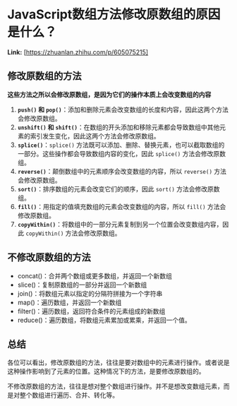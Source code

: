 # JavaScript数组方法修改原数组的原因是什么？



 **Link:** [https://zhuanlan.zhihu.com/p/605075215]

## 修改原数组的方法  

**这些方法之所以会修改原数组，是因为它们的操作本质上会改变数组的内容**

1. **`push()` 和 `pop()`**：添加和删除元素会改变数组的长度和内容，因此这两个方法会修改原数组。
2. **`unshift()` 和 `shift()`**：在数组的开头添加和移除元素都会导致数组中其他元素的索引发生变化，因此这两个方法会修改原数组。
3. **`splice()`**：`splice()` 方法既可以添加、删除、替换元素，也可以截取数组的一部分。这些操作都会导致数组内容的变化，因此 `splice()` 方法会修改原数组。
4. **`reverse()`**：颠倒数组中的元素顺序会改变数组的内容，所以 `reverse()` 方法会修改原数组。
5. **`sort()`**：排序数组的元素会改变它们的顺序，因此 `sort()` 方法会修改原数组。
6. **`fill()`**：用指定的值填充数组的元素会改变数组的内容，所以 `fill()` 方法会修改原数组。
7. **`copyWithin()`**：将数组中的一部分元素复制到另一个位置会改变数组内容，因此 `copyWithin()` 方法会修改原数组。

## 不修改原数组的方法  

* concat()：合并两个数组或更多数组，并返回一个新数组
* slice()：复制原数组的一部分并返回一个新数组
* join()：将数组元素以指定的分隔符拼接为一个字符串
* map()：遍历数组，并返回一个新数组
* filter()：遍历数组，返回符合条件的元素组成的新数组
* reduce()：遍历数组，将数组元素累加或累乘，并返回一个值。

## 总结  

各位可以看出，修改原数组的方法，往往是要对数组中的元素进行操作。或者说是这种操作影响到了元素的位置。这种情况下的方法，是要修改原数组的。

不修改原数组的方法，往往是想对整个数组进行操作。并不是想改变数组元素，而是对整个数组进行遍历、合并、转化等。

